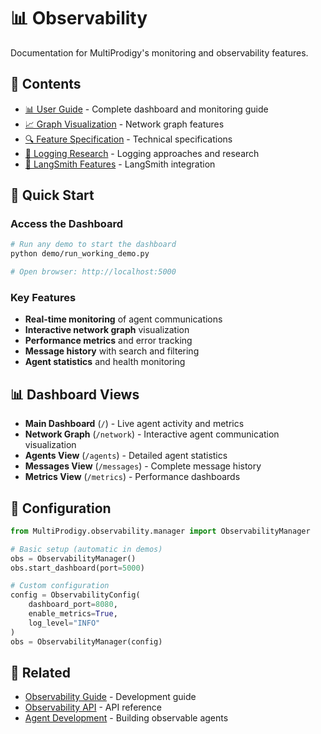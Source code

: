 # 📊 Observability

Documentation for MultiProdigy's monitoring and observability features.

## 📁 Contents

- [📊 User Guide](user_guide.md) - Complete dashboard and monitoring guide
- [📈 Graph Visualization](graph_visualization.md) - Network graph features
- [🔍 Feature Specification](feature_spec.md) - Technical specifications
- [📝 Logging Research](logging_research.md) - Logging approaches and research
- [🔗 LangSmith Features](langsmith_features.md) - LangSmith integration

## 🚀 Quick Start

### Access the Dashboard
```bash
# Run any demo to start the dashboard
python demo/run_working_demo.py

# Open browser: http://localhost:5000
```

### Key Features
- **Real-time monitoring** of agent communications
- **Interactive network graph** visualization
- **Performance metrics** and error tracking
- **Message history** with search and filtering
- **Agent statistics** and health monitoring

## 📊 Dashboard Views

- **Main Dashboard** (`/`) - Live agent activity and metrics
- **Network Graph** (`/network`) - Interactive agent communication visualization
- **Agents View** (`/agents`) - Detailed agent statistics
- **Messages View** (`/messages`) - Complete message history
- **Metrics View** (`/metrics`) - Performance dashboards

## 🔧 Configuration

```python
from MultiProdigy.observability.manager import ObservabilityManager

# Basic setup (automatic in demos)
obs = ObservabilityManager()
obs.start_dashboard(port=5000)

# Custom configuration
config = ObservabilityConfig(
    dashboard_port=8080,
    enable_metrics=True,
    log_level="INFO"
)
obs = ObservabilityManager(config)
```

## 🔗 Related

- [Observability Guide](../guides/observability.md) - Development guide
- [Observability API](../api/observability.md) - API reference
- [Agent Development](../guides/agent_development.md) - Building observable agents